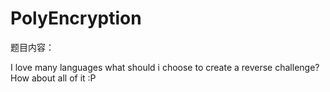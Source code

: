 # PolyEncryption

题目内容：

I love many languages what should i choose to create a reverse challenge? How about all of it :P